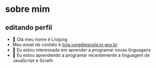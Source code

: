 # sobre mim 
## editando perfil
- 👋 Olá meu nome é Lívijung 
- Meu email de contato é livia.jung@escola.pr.gov.br
- 👀 Eu estou interessada em aprender a programar novas línguagens
- 🌱 Eu estou aprendendo a programar recentemente a linguagem de JavaScript e Scrath
